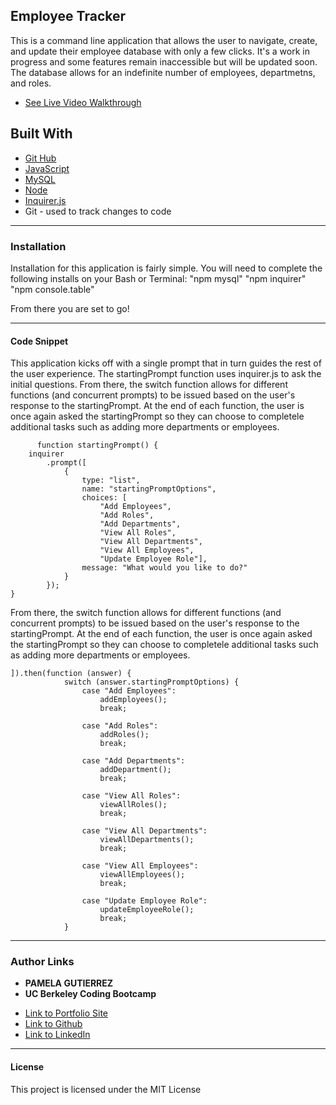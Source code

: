 ## Employee Tracker

This is a command line application that allows the user to navigate, create, and update their employee database with only a few clicks. It's a work in progress and some features remain inaccessible but will be updated soon. The database allows for an indefinite number of employees, departmetns, and roles. 

* [See Live Video Walkthrough](https://drive.google.com/file/d/1LBeHsP5UgwcKag2AknaRObkizj3WwCHZ/view)

## **Built With**
* [Git Hub](https://github.com/)
* [JavaScript](https://www.javascript.com/)
* [MySQL](https://www.mysql.com/)
* [Node](https://nodejs.org/en/)
* [Inquirer.js](https://www.npmjs.com/package/inquirer)
*  Git - used to track changes to code
______________________________________________________________________________
  
### **Installation**

Installation for this application is fairly simple. You will need to complete the following installs on your Bash or Terminal:
"npm mysql"
"npm inquirer"
"npm console.table"

From there you are set to go! 

______________________________________________________________________________

#### **Code Snippet**

This application kicks off with a single prompt that in turn guides the rest of the user experience. The startingPrompt function uses inquirer.js to ask the initial questions. From there, the switch function allows for different functions (and concurrent prompts) to be issued based on the user's response to the startingPrompt. At the end of each function, the user is once again asked the startingPrompt so they can choose to completele additional tasks such as adding more departments or employees.
```
      function startingPrompt() {
    inquirer
        .prompt([
            {
                type: "list",
                name: "startingPromptOptions",
                choices: [
                    "Add Employees",
                    "Add Roles",
                    "Add Departments",
                    "View All Roles",
                    "View All Departments",
                    "View All Employees",
                    "Update Employee Role"],
                message: "What would you like to do?"
            }
        });
}
```
From there, the switch function allows for different functions (and concurrent prompts) to be issued based on the user's response to the startingPrompt. At the end of each function, the user is once again asked the startingPrompt so they can choose to completele additional tasks such as adding more departments or employees.
```
]).then(function (answer) {
            switch (answer.startingPromptOptions) {
                case "Add Employees":
                    addEmployees();
                    break;

                case "Add Roles":
                    addRoles();
                    break;

                case "Add Departments":
                    addDepartment();
                    break;

                case "View All Roles":
                    viewAllRoles();
                    break;

                case "View All Departments":
                    viewAllDepartments();
                    break;

                case "View All Employees":
                    viewAllEmployees();
                    break;

                case "Update Employee Role":
                    updateEmployeeRole();
                    break;
            }
```
__________________________________________________________________________

### **Author Links**

* **PAMELA GUTIERREZ**
* **UC Berkeley Coding Bootcamp**
  
- [Link to Portfolio Site](https://pamela-gutierrez.github.io/updated-portfolio/)
- [Link to Github](https://github.com/pamela-gutierrez) 
- [Link to LinkedIn](www.linkedin.com/in/pamela-gutierrez)



______________________________________________________________________________

#### **License**

This project is licensed under the MIT License


   